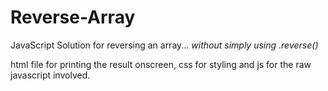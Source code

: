 # Reverse-Array
JavaScript Solution for reversing an array... <i>without simply using .reverse()</i>

html file for printing the result onscreen, css for styling and js for the raw javascript involved.
